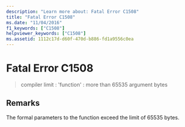 ```yaml
---
description: "Learn more about: Fatal Error C1508"
title: "Fatal Error C1508"
ms.date: "11/04/2016"
f1_keywords: ["C1508"]
helpviewer_keywords: ["C1508"]
ms.assetid: 1112c17d-d60f-470d-b886-fd1a9556c0ea
---
```

# Fatal Error C1508

> compiler limit : 'function' : more than 65535 argument bytes

## Remarks

The formal parameters to the function exceed the limit of 65535 bytes.
